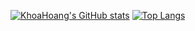 [![KhoaHoang's GitHub stats](https://github-readme-stats.vercel.app/api?username=ehoang0106&show_icons=true&theme=tokyonight&hide_rank=true&hide_border=true)](https://github.com/ehoang0106) [![Top Langs](https://github-readme-stats.vercel.app/api/top-langs/?username=ehoang0106&theme=tokyonight&layout=donut&exclude_repo=qqjztr)](https://github.com/ehoang0106)
